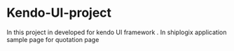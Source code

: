 # Kendo-UI-project
In this project in developed for kendo UI framework . In shiplogix application sample page for quotation page 
